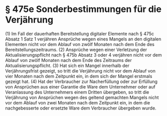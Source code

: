 # § 475e Sonderbestimmungen für die Verjährung
(1) Im Fall der dauerhaften Bereitstellung digitaler Elemente nach § 475c Absatz 1 Satz 1 verjähren Ansprüche wegen eines Mangels an den digitalen Elementen nicht vor dem Ablauf von zwölf Monaten nach dem Ende des Bereitstellungszeitraums.
(2) Ansprüche wegen einer Verletzung der Aktualisierungspflicht nach § 475b Absatz 3 oder 4 verjähren nicht vor dem Ablauf von zwölf Monaten nach dem Ende des Zeitraums der Aktualisierungspflicht.
(3) Hat sich ein Mangel innerhalb der Verjährungsfrist gezeigt, so tritt die Verjährung nicht vor dem Ablauf von vier Monaten nach dem Zeitpunkt ein, in dem sich der Mangel erstmals gezeigt hat.
(4) Hat der Verbraucher zur Nacherfüllung oder zur Erfüllung von Ansprüchen aus einer Garantie die Ware dem Unternehmer oder auf Veranlassung des Unternehmers einem Dritten übergeben, so tritt die Verjährung von Ansprüchen wegen des geltend gemachten Mangels nicht vor dem Ablauf von zwei Monaten nach dem Zeitpunkt ein, in dem die nachgebesserte oder ersetzte Ware dem Verbraucher übergeben wurde.